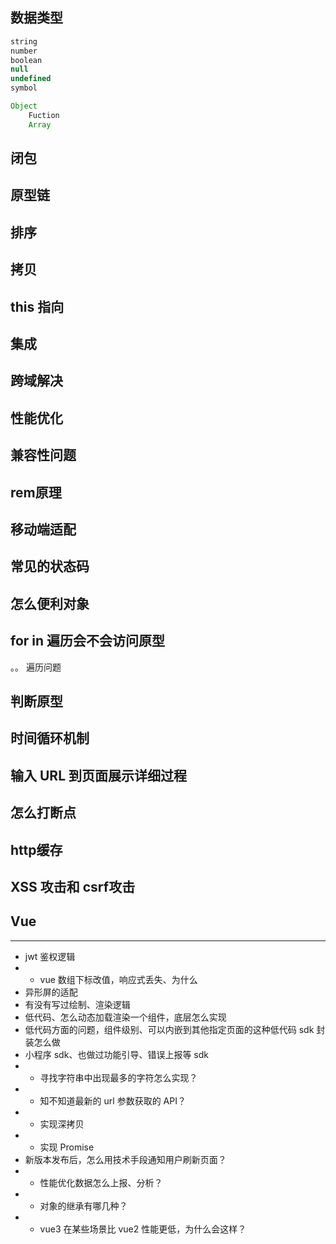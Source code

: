 

## 数据类型

```js
string
number
boolean
null
undefined
symbol

Object
	Fuction
	Array
```

## 闭包

## 原型链


## 排序

## 拷贝

## this 指向

## 集成

## 跨域解决

## 性能优化

## 兼容性问题

## rem原理

## 移动端适配

## 常见的状态码

## 怎么便利对象

## for in 遍历会不会访问原型

。。 遍历问题

## 判断原型

## 时间循环机制

## 输入 URL 到页面展示详细过程

## 怎么打断点

## http缓存

## XSS 攻击和 csrf攻击

## Vue


----
- jwt 鉴权逻辑
- - vue 数组下标改值，响应式丢失、为什么
- 异形屏的适配
- 有没有写过绘制、渲染逻辑
- 低代码、怎么动态加载渲染一个组件，底层怎么实现
- 低代码方面的问题，组件级别、可以内嵌到其他指定页面的这种低代码 sdk 封装怎么做
- 小程序 sdk、也做过功能引导、错误上报等 sdk
- - 寻找字符串中出现最多的字符怎么实现？
- - 知不知道最新的 url 参数获取的 API？
- - 实现深拷贝
- - 实现 Promise
- 新版本发布后，怎么用技术手段通知用户刷新页面？
- - 性能优化数据怎么上报、分析？
- - 对象的继承有哪几种？
- - vue3 在某些场景比 vue2 性能更低，为什么会这样？
